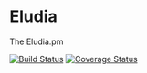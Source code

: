 Eludia
======

The Eludia.pm

[![Build Status](https://www.travis-ci.com/do-/eludia.svg?branch=master)](https://www.travis-ci.com/do-/eludia)
[![Coverage Status](https://coveralls.io/repos/github/do-/eludia/badge.svg?branch=master)](https://coveralls.io/github/do-/eludia?branch=master)
